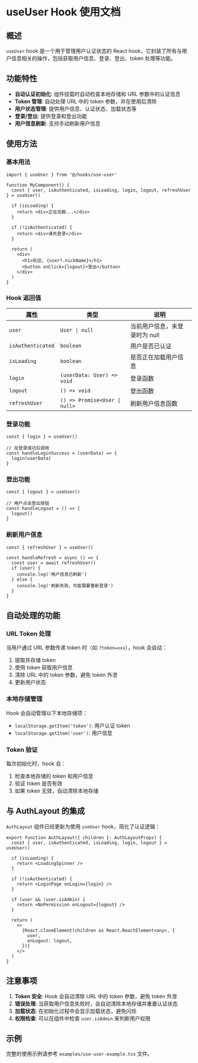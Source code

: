 # useUser Hook 使用文档

## 概述

`useUser` hook 是一个用于管理用户认证状态的 React hook，它封装了所有与用户信息相关的操作，包括获取用户信息、登录、登出、token 处理等功能。

## 功能特性

- **自动认证初始化**: 组件挂载时自动检查本地存储和 URL 参数中的认证信息
- **Token 管理**: 自动处理 URL 中的 token 参数，并在使用后清除
- **用户状态管理**: 提供用户信息、认证状态、加载状态等
- **登录/登出**: 提供登录和登出功能
- **用户信息刷新**: 支持手动刷新用户信息

## 使用方法

### 基本用法

```tsx
import { useUser } from '@/hooks/use-user'

function MyComponent() {
  const { user, isAuthenticated, isLoading, login, logout, refreshUser } = useUser()

  if (isLoading) {
    return <div>正在加载...</div>
  }

  if (!isAuthenticated) {
    return <div>请先登录</div>
  }

  return (
    <div>
      <h1>欢迎, {user?.nickName}</h1>
      <button onClick={logout}>登出</button>
    </div>
  )
}
```

### Hook 返回值

| 属性 | 类型 | 说明 |
|------|------|------|
| `user` | `User \| null` | 当前用户信息，未登录时为 null |
| `isAuthenticated` | `boolean` | 用户是否已认证 |
| `isLoading` | `boolean` | 是否正在加载用户信息 |
| `login` | `(userData: User) => void` | 登录函数 |
| `logout` | `() => void` | 登出函数 |
| `refreshUser` | `() => Promise<User \| null>` | 刷新用户信息函数 |

### 登录功能

```tsx
const { login } = useUser()

// 在登录成功后调用
const handleLoginSuccess = (userData) => {
  login(userData)
}
```

### 登出功能

```tsx
const { logout } = useUser()

// 用户点击登出按钮
const handleLogout = () => {
  logout()
}
```

### 刷新用户信息

```tsx
const { refreshUser } = useUser()

const handleRefresh = async () => {
  const user = await refreshUser()
  if (user) {
    console.log('用户信息已刷新')
  } else {
    console.log('刷新失败，可能需要重新登录')
  }
}
```

## 自动处理的功能

### URL Token 处理

当用户通过 URL 参数传递 token 时（如 `?token=xxx`），hook 会自动：

1. 提取并存储 token
2. 使用 token 获取用户信息
3. 清除 URL 中的 token 参数，避免 token 外泄
4. 更新用户状态

### 本地存储管理

Hook 会自动管理以下本地存储项：

- `localStorage.getItem('token')`: 用户认证 token
- `localStorage.getItem('user')`: 用户信息

### Token 验证

每次初始化时，hook 会：

1. 检查本地存储的 token 和用户信息
2. 验证 token 是否有效
3. 如果 token 无效，自动清除本地存储

## 与 AuthLayout 的集成

`AuthLayout` 组件已经更新为使用 `useUser` hook，简化了认证逻辑：

```tsx
export function AuthLayout({ children }: AuthLayoutProps) {
  const { user, isAuthenticated, isLoading, login, logout } = useUser()

  if (isLoading) {
    return <LoadingSpinner />
  }

  if (!isAuthenticated) {
    return <LoginPage onLogin={login} />
  }

  if (user && !user.isAdmin) {
    return <NoPermission onLogout={logout} />
  }

  return (
    <>
      {React.cloneElement(children as React.ReactElement<any>, {
        user,
        onLogout: logout,
      })}
    </>
  )
}
```

## 注意事项

1. **Token 安全**: Hook 会自动清除 URL 中的 token 参数，避免 token 外泄
2. **错误处理**: 当获取用户信息失败时，会自动清除本地存储并重置认证状态
3. **加载状态**: 在初始化过程中会显示加载状态，避免闪烁
4. **权限检查**: 可以在组件中检查 `user.isAdmin` 来判断用户权限

## 示例

完整的使用示例请参考 `examples/use-user-example.tsx` 文件。
